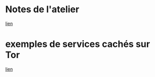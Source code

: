 # Notes de l'atelier

[lien](/stretching_numerique_tor.md)

# exemples de services cachés sur Tor

[lien](/selection_sites_onion.md)